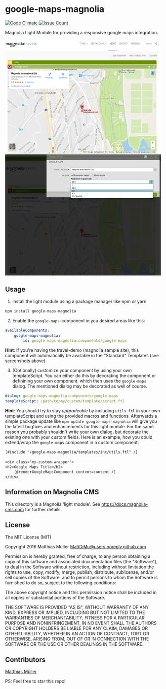 # google-maps-magnolia
[![Code Climate](https://codeclimate.com/github/MattDiMu/google-maps-magnolia/badges/gpa.svg)](https://codeclimate.com/github/MattDiMu/google-maps-magnolia)
[![Issue Count](https://codeclimate.com/github/MattDiMu/google-maps-magnolia/badges/issue_count.svg)](https://codeclimate.com/github/MattDiMu/google-maps-magnolia)

Magnolia Light Module for providing a responsive google maps integration.


![Example of This Module in magnolia edit mode](screenshots/example-editmode.png)
![Example of This Module in edit dialog](screenshots/example-dialog.png)


## Usage

1. install the light module using a package manager like npm or yarn

```sh
npm install google-maps-magnolia
```

2. Enable the `google-maps`-component in you desired areas like this:
```yaml
availableComponents:
    google-maps-magnolia:
        id: google-maps-magnolia:components/google-maps
```

**Hint**: If you're having the travel-demo (magnolia sample site), this component will automatically be available in the "Standard" Templates (see screenshots above).

3. (Optionally) customize your component by using your own templateScript. You can either do this by decorating the component or definining your own component, which then uses the `google-maps` dialog. The mentioned dialog may be decorated as well of course.

```yaml
dialog: google-maps-magnolia:components/google-maps
templateScript: /path/to/my/custom/template/script.ftl
```

**Hint**: You should try to stay *upgradeable* by including `utils.ftl` in your own templateScript and using the provided macros and functions. Afterwards a simple package update like `npm update google-maps-magnolia` will give you the latest bugfixes and enhancements for this light module. For the same reason you probably shouldn't write your own dialog, but decorate the existing one with your custom fields. Here is an example, how you could extend/wrap the `google-maps` component in a custom component:

```ftl
[#include "/google-maps-magnolia/templates/inc/utils.ftl" /]

<div class="my-custom-wrapper">
<h2>Google Maps Title</h2>
    [@renderGoogleMapsComponent content=content /]
</div>
```

## Information on Magnolia CMS
This directory is a Magnolia 'light module'. See https://docs.magnolia-cms.com for further details.


## License
The MIT License (MIT)

Copyright 2016 Matthias Müller <MattDiMu@users.noreply.github.com>

Permission is hereby granted, free of charge, to any person obtaining a copy of
this software and associated documentation files (the "Software"), to deal in
the Software without restriction, including without limitation the rights to
use, copy, modify, merge, publish, distribute, sublicense, and/or sell copies of
the Software, and to permit persons to whom the Software is furnished to do so,
subject to the following conditions:

The above copyright notice and this permission notice shall be included in all
copies or substantial portions of the Software.

THE SOFTWARE IS PROVIDED "AS IS", WITHOUT WARRANTY OF ANY KIND, EXPRESS OR
IMPLIED, INCLUDING BUT NOT LIMITED TO THE WARRANTIES OF MERCHANTABILITY, FITNESS
FOR A PARTICULAR PURPOSE AND NONINFRINGEMENT. IN NO EVENT SHALL THE AUTHORS OR
COPYRIGHT HOLDERS BE LIABLE FOR ANY CLAIM, DAMAGES OR OTHER LIABILITY, WHETHER
IN AN ACTION OF CONTRACT, TORT OR OTHERWISE, ARISING FROM, OUT OF OR IN
CONNECTION WITH THE SOFTWARE OR THE USE OR OTHER DEALINGS IN THE SOFTWARE.


## Contributors
[Matthias Müller](https://github.com/MattDiMu)


PS: Feel free to star this repo!
